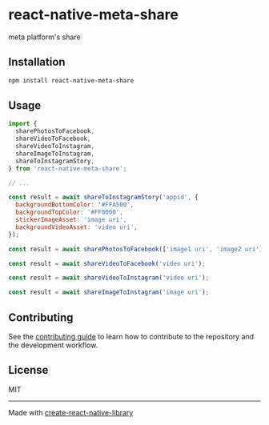 # react-native-meta-share

meta platform's share

## Installation

```sh
npm install react-native-meta-share
```

## Usage

```js
import {
  sharePhotosToFacebook,
  shareVideoToFacebook,
  shareVideoToInstagram,
  shareImageToInstagram,
  shareToInstagramStory,
} from 'react-native-meta-share';

// ...

const result = await shareToInstagramStory('appid', {
  backgroundBottomColor: '#FFA500',
  backgroundTopColor: '#FF0000',
  stickerImageAsset: 'image uri',
  backgroundVideoAsset: 'video uri',
});

const result = await sharePhotosToFacebook(['image1 uri', 'image2 uri']);

const result = await shareVideoToFacebook('video uri');

const result = await shareVideoToInstagram('video uri');

const result = await shareImageToInstagram('image uri');
```

## Contributing

See the [contributing guide](CONTRIBUTING.md) to learn how to contribute to the repository and the development workflow.

## License

MIT

---

Made with [create-react-native-library](https://github.com/callstack/react-native-builder-bob)

